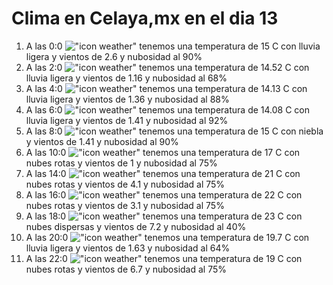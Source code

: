 # Clima en Celaya,mx en el dia 13

1. A las 0:0 !["icon weather"](http://openweathermap.org/img/w/10n.png) tenemos una temperatura de 15 C con lluvia ligera y  vientos de 2.6 y nubosidad al 90%
1. A las 2:0 !["icon weather"](http://openweathermap.org/img/w/10n.png) tenemos una temperatura de 14.52 C con lluvia ligera y  vientos de 1.16 y nubosidad al 68%
1. A las 4:0 !["icon weather"](http://openweathermap.org/img/w/10n.png) tenemos una temperatura de 14.13 C con lluvia ligera y  vientos de 1.36 y nubosidad al 88%
1. A las 6:0 !["icon weather"](http://openweathermap.org/img/w/10n.png) tenemos una temperatura de 14.08 C con lluvia ligera y  vientos de 1.41 y nubosidad al 92%
1. A las 8:0 !["icon weather"](http://openweathermap.org/img/w/50n.png) tenemos una temperatura de 15 C con niebla y  vientos de 1.41 y nubosidad al 90%
1. A las 10:0 !["icon weather"](http://openweathermap.org/img/w/04d.png) tenemos una temperatura de 17 C con nubes rotas y  vientos de 1 y nubosidad al 75%
1. A las 14:0 !["icon weather"](http://openweathermap.org/img/w/04d.png) tenemos una temperatura de 21 C con nubes rotas y  vientos de 4.1 y nubosidad al 75%
1. A las 16:0 !["icon weather"](http://openweathermap.org/img/w/04d.png) tenemos una temperatura de 22 C con nubes rotas y  vientos de 3.1 y nubosidad al 75%
1. A las 18:0 !["icon weather"](http://openweathermap.org/img/w/03d.png) tenemos una temperatura de 23 C con nubes dispersas y  vientos de 7.2 y nubosidad al 40%
1. A las 20:0 !["icon weather"](http://openweathermap.org/img/w/10n.png) tenemos una temperatura de 19.7 C con lluvia ligera y  vientos de 1.63 y nubosidad al 64%
1. A las 22:0 !["icon weather"](http://openweathermap.org/img/w/04n.png) tenemos una temperatura de 19 C con nubes rotas y  vientos de 6.7 y nubosidad al 75%
